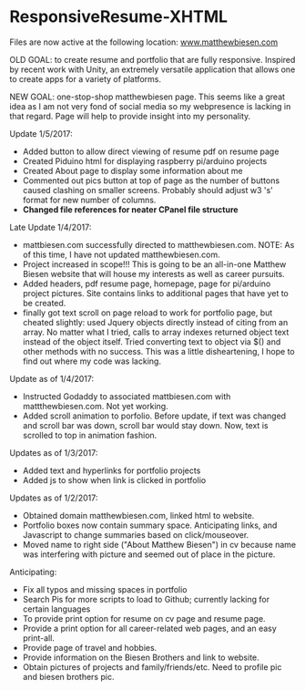 # ResponsiveResume-XHTML

Files are now active at the following location: www.matthewbiesen.com

OLD GOAL: to create resume and portfolio that are fully responsive.  Inspired by recent work with Unity, an extremely versatile application that allows one to create apps for a variety of platforms.

NEW GOAL: one-stop-shop matthewbiesen page.  This seems like a great idea as I am not very fond of social media so my webpresence is lacking in that regard.  Page will help to provide insight into my personality.

Update 1/5/2017:
* Added button to allow direct viewing of resume pdf on resume page
* Created Piduino html for displaying raspberry pi/arduino projects
* Created About page to display some information about me
* Commented out pics button at top of page as the number of buttons caused clashing on smaller screens.  Probably should adjust w3 's' format for new number of columns.
* **Changed file references for neater CPanel file structure**


Late Update 1/4/2017:
* mattbiesen.com successfully directed to matthewbiesen.com. NOTE: As of this time, I have not updated matthewbiesen.com.
* Project increased in scope!!! This is going to be an all-in-one Matthew Biesen website that will house my interests as well as career pursuits.
* Added headers, pdf resume page, homepage, page for pi/arduino project pictures.  Site contains links to additional pages that have yet to be created.
* finally got text scroll on page reload to work for portfolio page, but cheated slightly: used Jquery objects directly instead of citing from an array.  No matter what I tried, calls to array indexes returned object text instead of the object itself.  Tried converting text to object via $() and other methods with no success.  This was a little disheartening, I hope to find out where my code was lacking.

Update as of 1/4/2017:
* Instructed Godaddy to associated mattbiesen.com with mattthewbiesen.com.  Not yet working.
* Added scroll animation to porfolio.  Before update, if text was changed and scroll bar was down, scroll bar would stay down.  Now, text is scrolled to top in animation fashion.

Updates as of 1/3/2017:
* Added text and hyperlinks for portfolio projects
* Added js to show when link is clicked in portfolio

Updates as of 1/2/2017:
* Obtained domain matthewbiesen.com, linked html to website.
* Portfolio boxes now contain summary space.  Anticipating links, and Javascript to change summaries based on click/mouseover.
* Moved name to right side ("About Matthew Biesen") in cv because name was interfering with picture and seemed out of place in the picture. 


Anticipating:
*  Fix all typos and missing spaces in portfolio
*  Search Pis for more scripts to load to Github; currently lacking for certain languages
*  To provide print option for resume on cv page and resume page.
*  Provide a print option for all career-related web pages, and an easy print-all.
*  Provide page of travel and hobbies.
*  Provide information on the Biesen Brothers and link to website.
*  Obtain pictures of projects and family/friends/etc.  Need to profile pic and biesen brothers pic.
